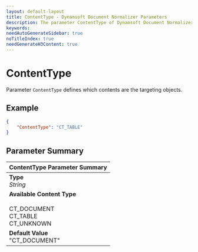 ```yaml
---
layout: default-layout
title: ContentType - Dynamsoft Document Normalizer Parameters
description: The parameter ContentType of Dynamsoft Document Normalizer is XXX.
keywords:
needAutoGenerateSidebar: true
noTitleIndex: true
needGenerateH3Content: true
---
```


# ContentType

Parameter `ContentType` defines which contents are the targeting objects.

## Example

```json
{
    "ContentType": "CT_TABLE"
}
```

## Parameter Summary

| ContentType Parameter Summary |
| :---------------------------- |
| **Type**<br>*String* |
| **Available Content Type**<br><br>CT_DOCUMENT<br>CT_TABLE<br>CT_UNKNOWN |
| **Default Value**<br>"CT_DOCUMENT" |

